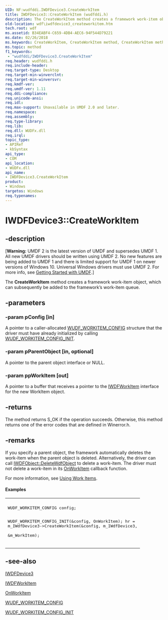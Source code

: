```yaml
---
UID: NF:wudfddi.IWDFDevice3.CreateWorkItem
title: IWDFDevice3::CreateWorkItem (wudfddi.h)
description: The CreateWorkItem method creates a framework work-item object, which can subsequently be added to the framework’s work-item queue.
old-location: wdf\iwdfdevice3_createworkitem.htm
tech.root: wdf
ms.assetid: B34EABF4-C659-4DB4-AEC6-94F544D79221
ms.date: 02/26/2018
ms.keywords: CreateWorkItem, CreateWorkItem method, CreateWorkItem method,IWDFDevice3 interface, IWDFDevice3 interface,CreateWorkItem method, IWDFDevice3.CreateWorkItem, IWDFDevice3::CreateWorkItem, umdf.iwdfdevice3_createworkitem, wdf.iwdfdevice3_createworkitem, wudfddi/IWDFDevice3::CreateWorkItem
ms.topic: method
f1_keywords:
 - "wudfddi/IWDFDevice3.CreateWorkItem"
req.header: wudfddi.h
req.include-header: 
req.target-type: Desktop
req.target-min-winverclnt: 
req.target-min-winversvr: 
req.kmdf-ver: 
req.umdf-ver: 1.11
req.ddi-compliance: 
req.unicode-ansi: 
req.idl: 
req.max-support: Unavailable in UMDF 2.0 and later.
req.namespace: 
req.assembly: 
req.type-library: 
req.lib: 
req.dll: WUDFx.dll
req.irql: 
topic_type:
- APIRef
- kbSyntax
api_type:
- COM
api_location:
- WUDFx.dll
api_name:
- IWDFDevice3.CreateWorkItem
product:
- Windows
targetos: Windows
req.typenames: 
---
```


# IWDFDevice3::CreateWorkItem


## -description


<p class="CCE_Message">[<b>Warning:</b> UMDF 2 is the latest version of UMDF and supersedes UMDF 1.  All new UMDF drivers should be written using UMDF 2.  No new features are being added to UMDF 1 and there is limited support for UMDF 1 on newer versions of Windows 10.  Universal Windows drivers must use UMDF 2.  For more info, see <a href="https://docs.microsoft.com/windows-hardware/drivers/wdf/getting-started-with-umdf-version-2">Getting Started with UMDF</a>.]

The <b>CreateWorkItem</b> method creates a framework work-item object, which can subsequently be added to the framework’s work-item queue.


## -parameters




### -param pConfig [in]

A pointer to a caller-allocated <a href="https://docs.microsoft.com/windows-hardware/drivers/ddi/wudfworkitem/ns-wudfworkitem-_wudf_workitem_config">WUDF_WORKITEM_CONFIG</a> structure that the driver must have already initialized by calling <a href="https://docs.microsoft.com/windows-hardware/drivers/ddi/wudfworkitem/nf-wudfworkitem-wudf_workitem_config_init">WUDF_WORKITEM_CONFIG_INIT</a>.


### -param pParentObject [in, optional]

A pointer to the parent object interface or NULL.


### -param ppWorkItem [out]

A pointer to a buffer that receives a pointer to the <a href="https://docs.microsoft.com/windows-hardware/drivers/ddi/wudfddi/nn-wudfddi-iwdfworkitem">IWDFWorkItem</a> interface for the new WorkItem object.


## -returns



The method returns S_OK if the operation succeeds. Otherwise, this method returns one of the error codes that are defined in Winerror.h.




## -remarks



If you specify a parent object, the framework automatically deletes the work-item when the parent object is deleted. Alternatively, the driver can call <a href="https://docs.microsoft.com/windows-hardware/drivers/ddi/wudfddi/nf-wudfddi-iwdfobject-deletewdfobject">IWDFObject::DeleteWdfObject</a> to delete a work-item. The driver must not delete a work-item in its <a href="https://docs.microsoft.com/windows-hardware/drivers/ddi/wudfworkitem/nc-wudfworkitem-wudf_workitem_function">OnWorkItem</a> callback function.

For more information, see <a href="https://docs.microsoft.com/windows-hardware/drivers/wdf/using-workitems">Using Work Items</a>.


#### Examples

<div class="code"><span codelanguage=""><table>
<tr>
<th></th>
</tr>
<tr>
<td>
<pre>WUDF_WORKITEM_CONFIG config;
        
WUDF_WORKITEM_CONFIG_INIT(&config, OnWorkItem); 
hr = m_IWdfDevice3->CreateWorkItem(&config,
                                   m_IWdfDevice3,   
                                   &m_WorkItem);
</pre>
</td>
</tr>
</table></span></div>



## -see-also




<a href="https://docs.microsoft.com/windows-hardware/drivers/ddi/wudfddi/nn-wudfddi-iwdfdevice3">IWDFDevice3</a>



<a href="https://docs.microsoft.com/windows-hardware/drivers/ddi/wudfddi/nn-wudfddi-iwdfworkitem">IWDFWorkItem</a>



<a href="https://docs.microsoft.com/windows-hardware/drivers/ddi/wudfworkitem/nc-wudfworkitem-wudf_workitem_function">OnWorkItem</a>



<a href="https://docs.microsoft.com/windows-hardware/drivers/ddi/wudfworkitem/ns-wudfworkitem-_wudf_workitem_config">WUDF_WORKITEM_CONFIG</a>



<a href="https://docs.microsoft.com/windows-hardware/drivers/ddi/wudfworkitem/nf-wudfworkitem-wudf_workitem_config_init">WUDF_WORKITEM_CONFIG_INIT</a>
 

 

